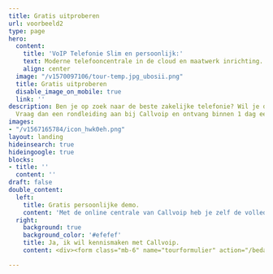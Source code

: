 ```yaml
---
title: Gratis uitproberen
url: voorbeeld2
type: page
hero:
  content:
    title: 'VoIP Telefonie Slim en persoonlijk:'
    text: Moderne telefooncentrale in de cloud en maatwerk inrichting.
    align: center
  image: "/v1570097106/tour-temp.jpg_ubosii.png"
  title: Gratis uitproberen
  disable_image_on_mobile: true
  link: ''
description: Ben je op zoek naar de beste zakelijke telefonie? Wil je dit gratis uitproberen?
  Vraag dan een rondleiding aan bij Callvoip en ontvang binnen 1 dag een uitnodiging.
images:
- "/v1567165784/icon_hwk0eh.png"
layout: landing
hideinsearch: true
hideingoogle: true
blocks:
- title: ''
  content: ''
draft: false
double_content:
  left:
    title: Gratis persoonlijke demo.
    content: 'Met de online centrale van Callvoip heb je zelf de volledige controle over jouw telefonie. Even doorzetten naar je mobiel? Zo geregeld! Elke dag een lunchbandje? Gaat vanzelf! Dit alles laten we je in een telefoongesprek zien. We zoomen in op jouw vragen en situatie. Helemaal gratis en vrijblijvend!<br><br><b>Wij bieden:</b><div class="usp-list"><ul><li>Een betrouwbare, flexibele online telefooncentrale</li><li>Ouderwets persoonlijke service</li><li>Volledige integratie vast en mobiel</li><li>Volledige controle over jouw telefonie</li><li>Alles onder 1 dak: Telefonie, internet en apparatuur</li></ul></div>'
  right:
    background: true
    background_color: '#efefef'
    title: Ja, ik wil kennismaken met Callvoip.
    content: <div><form class="mb-6" name="tourformulier" action="/bedank/tour/" accept-charset="UTF-8" method="POST" data-netlify="true"><input type="hidden" name="form-name" value="tourformulier" /><p class="hidden"> <label>Don’t fill this out if human <input name="bot-field"> </label> </p><p> <input type="hidden" id="formlayout" name="formlayout" value="d-948a1897e5e645e5b41ed33ccdd3d8bb" class="hidden"> </p><p> <input type="hidden" id="formto" name="formto" value="offerte" class="hidden"> </p><div class="layout-split"><div class="mb-4"> <label for="bedrijfsnaam" class="block">Naam</label> <input type="text" id="naam" name="naam" class="w-full border border-grey-light bg-white px-3 py-2 text-base"></div><div class="mb-4"> <label for="email" class="block">Email <span class="text-red">*</span></label> <input type="email" id="email" name="email" class="w-full border border-grey-light bg-white px-3 py-2 text-base" required=""> </div></div><div class="layout-split"><div class="mb-4"> <label for="Organisatie" class="block">Organisatie</label> <input type="text" id="Organisatie" name="Organisatie" class="w-full border border-grey-light bg-white px-3 py-2 text-base"> </div><div class="mb-4"> <label for="Telefoonnummer" class="block">Telefoonnummer</label> <input type="text" id="Telefoonnummer" name="Telefoonnummer" class="w-full border border-grey-light bg-white px-3 py-2 text-base"> </div></div><center><br><p> <button type="submit" class="button">Neem contact met mij op</button></center><br></p></form></div></div>

---
```

